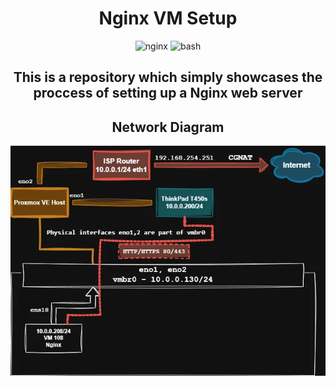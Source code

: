<div align="center">

# Nginx VM Setup
![nginx](https://img.shields.io/badge/nginx-%23009639?style=for-the-badge&logo=nginx&logoColor=white&logoSize=auto)
![bash](https://img.shields.io/badge/bash-%234EAA25?style=for-the-badge&logo=gnubash&logoColor=white&logoSize=auto)

## This is a repository which simply showcases the proccess of setting up a Nginx web server

## Network Diagram
  
![diagram](./docs/network-diagram1.webp)
</div>
